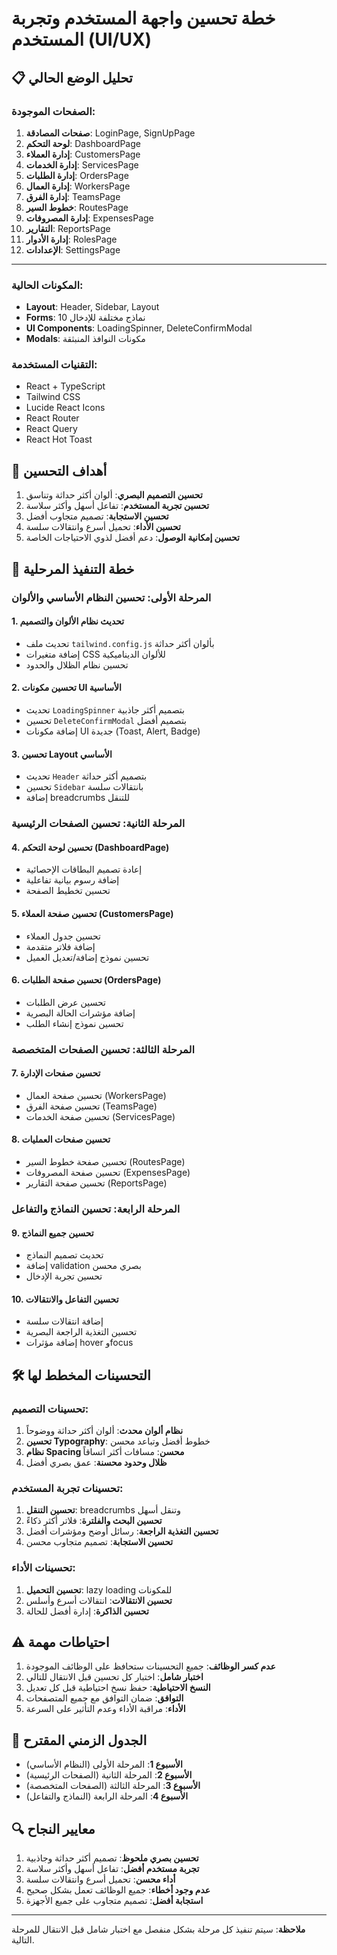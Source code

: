 # خطة تحسين واجهة المستخدم وتجربة المستخدم (UI/UX)

## 📋 تحليل الوضع الحالي

### الصفحات الموجودة:
1. **صفحات المصادقة**: LoginPage, SignUpPage
2. **لوحة التحكم**: DashboardPage
3. **إدارة العملاء**: CustomersPage
4. **إدارة الخدمات**: ServicesPage
5. **إدارة الطلبات**: OrdersPage
6. **إدارة العمال**: WorkersPage
7. **إدارة الفرق**: TeamsPage
8. **خطوط السير**: RoutesPage
9. **إدارة المصروفات**: ExpensesPage
10. **التقارير**: ReportsPage
11. **إدارة الأدوار**: RolesPage
12. **الإعدادات**: SettingsPage
******
### المكونات الحالية:
- **Layout**: Header, Sidebar, Layout
- **Forms**: 10 نماذج مختلفة للإدخال
- **UI Components**: LoadingSpinner, DeleteConfirmModal
- **Modals**: مكونات النوافذ المنبثقة

### التقنيات المستخدمة:
- React + TypeScript
- Tailwind CSS
- Lucide React Icons
- React Router
- React Query
- React Hot Toast

## 🎯 أهداف التحسين

1. **تحسين التصميم البصري**: ألوان أكثر حداثة وتناسق
2. **تحسين تجربة المستخدم**: تفاعل أسهل وأكثر سلاسة
3. **تحسين الاستجابة**: تصميم متجاوب أفضل
4. **تحسين الأداء**: تحميل أسرع وانتقالات سلسة
5. **تحسين إمكانية الوصول**: دعم أفضل لذوي الاحتياجات الخاصة

## 📐 خطة التنفيذ المرحلية

### المرحلة الأولى: تحسين النظام الأساسي والألوان

#### 1. تحديث نظام الألوان والتصميم
- تحديث ملف `tailwind.config.js` بألوان أكثر حداثة
- إضافة متغيرات CSS للألوان الديناميكية
- تحسين نظام الظلال والحدود

#### 2. تحسين مكونات UI الأساسية
- تحديث `LoadingSpinner` بتصميم أكثر جاذبية
- تحسين `DeleteConfirmModal` بتصميم أفضل
- إضافة مكونات UI جديدة (Toast, Alert, Badge)

#### 3. تحسين Layout الأساسي
- تحديث `Header` بتصميم أكثر حداثة
- تحسين `Sidebar` بانتقالات سلسة
- إضافة breadcrumbs للتنقل

### المرحلة الثانية: تحسين الصفحات الرئيسية

#### 4. تحسين لوحة التحكم (DashboardPage)
- إعادة تصميم البطاقات الإحصائية
- إضافة رسوم بيانية تفاعلية
- تحسين تخطيط الصفحة

#### 5. تحسين صفحة العملاء (CustomersPage)
- تحسين جدول العملاء
- إضافة فلاتر متقدمة
- تحسين نموذج إضافة/تعديل العميل

#### 6. تحسين صفحة الطلبات (OrdersPage)
- تحسين عرض الطلبات
- إضافة مؤشرات الحالة البصرية
- تحسين نموذج إنشاء الطلب

### المرحلة الثالثة: تحسين الصفحات المتخصصة

#### 7. تحسين صفحات الإدارة
- تحسين صفحة العمال (WorkersPage)
- تحسين صفحة الفرق (TeamsPage)
- تحسين صفحة الخدمات (ServicesPage)

#### 8. تحسين صفحات العمليات
- تحسين صفحة خطوط السير (RoutesPage)
- تحسين صفحة المصروفات (ExpensesPage)
- تحسين صفحة التقارير (ReportsPage)

### المرحلة الرابعة: تحسين النماذج والتفاعل

#### 9. تحسين جميع النماذج
- تحديث تصميم النماذج
- إضافة validation بصري محسن
- تحسين تجربة الإدخال

#### 10. تحسين التفاعل والانتقالات
- إضافة انتقالات سلسة
- تحسين التغذية الراجعة البصرية
- إضافة مؤثرات hover وfocus

## 🛠 التحسينات المخطط لها

### تحسينات التصميم:
1. **نظام ألوان محدث**: ألوان أكثر حداثة ووضوحاً
2. **تحسين Typography**: خطوط أفضل وتباعد محسن
3. **نظام Spacing محسن**: مسافات أكثر اتساقاً
4. **ظلال وحدود محسنة**: عمق بصري أفضل

### تحسينات تجربة المستخدم:
1. **تحسين التنقل**: breadcrumbs وتنقل أسهل
2. **تحسين البحث والفلترة**: فلاتر أكثر ذكاءً
3. **تحسين التغذية الراجعة**: رسائل أوضح ومؤشرات أفضل
4. **تحسين الاستجابة**: تصميم متجاوب محسن

### تحسينات الأداء:
1. **تحسين التحميل**: lazy loading للمكونات
2. **تحسين الانتقالات**: انتقالات أسرع وأسلس
3. **تحسين الذاكرة**: إدارة أفضل للحالة

## ⚠️ احتياطات مهمة

1. **عدم كسر الوظائف**: جميع التحسينات ستحافظ على الوظائف الموجودة
2. **اختبار شامل**: اختبار كل تحسين قبل الانتقال للتالي
3. **النسخ الاحتياطية**: حفظ نسخ احتياطية قبل كل تعديل
4. **التوافق**: ضمان التوافق مع جميع المتصفحات
5. **الأداء**: مراقبة الأداء وعدم التأثير على السرعة

## 📅 الجدول الزمني المقترح

- **الأسبوع 1**: المرحلة الأولى (النظام الأساسي)
- **الأسبوع 2**: المرحلة الثانية (الصفحات الرئيسية)
- **الأسبوع 3**: المرحلة الثالثة (الصفحات المتخصصة)
- **الأسبوع 4**: المرحلة الرابعة (النماذج والتفاعل)

## 🔍 معايير النجاح

1. **تحسين بصري ملحوظ**: تصميم أكثر حداثة وجاذبية
2. **تجربة مستخدم أفضل**: تفاعل أسهل وأكثر سلاسة
3. **أداء محسن**: تحميل أسرع وانتقالات سلسة
4. **عدم وجود أخطاء**: جميع الوظائف تعمل بشكل صحيح
5. **استجابة أفضل**: تصميم متجاوب على جميع الأجهزة

---

**ملاحظة**: سيتم تنفيذ كل مرحلة بشكل منفصل مع اختبار شامل قبل الانتقال للمرحلة التالية.